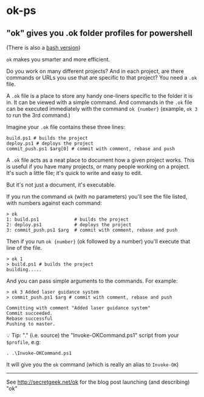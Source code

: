 # ok-ps

## "ok" gives you .ok folder profiles for powershell

(There is also a [bash version](https://github.com/secretGeek/ok-bash/))

`ok` makes you smarter and more efficient.

Do you work on many different projects? And in each project, are there commands or URLs you use that are specific to that project? You need a `.ok` file.

A `.ok` file is a place to store any handy one-liners specific to the folder it is in. It can be viewed with a simple command. And commands in the `.ok` file can be executed immediately with the command `ok {number}` (example, `ok 3` to run the 3rd command.)

Imagine your `.ok` file contains these three lines:

    build.ps1 # builds the project
    deploy.ps1 # deploys the project
    commit_push.ps1 $arg[0] # commit with comment, rebase and push

A `.ok` file acts as a neat place to document how a given project works. This is useful if you have many projects, or many people working on a project. It's such a little file; it's quick to write and easy to edit.

But it's not just a document, it's executable.

If you run the command `ok` (with no parameters) you'll see the file listed, with numbers against each command:

    > ok
    1: build.ps1             # builds the project
    2: deploy.ps1            # deploys the project
    3: commit_push.ps1 $arg  # commit with comment, rebase and push

Then if you run `ok {number}` (ok followed by a number) you'll execute that line of the file.

	> ok 1
	> build.ps1 # builds the project
	building.....

And you can pass simple arguments to the commands. For example:

	> ok 3 Added laser guidance system
    > commit_push.ps1 $arg # commit with comment, rebase and push

	Committing with comment "Added laser guidance system"
	Commit succeeded.
	Rebase successful
	Pushing to master.


💡 Tip: "." (i.e. source) the "Invoke-OKCommand.ps1" script from your `$profile`, e.g:

    . .\Invoke-OKCommand.ps1

It will give you the `ok` command (which is really an alias to `Invoke-OK`)



-----

See <http://secretgeek.net/ok> for the blog post launching (and describing) "ok"
